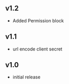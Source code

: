 v1.2
----
- Added Permission block

v1.1
----
- url encode client secret

v1.0
----
- initial release